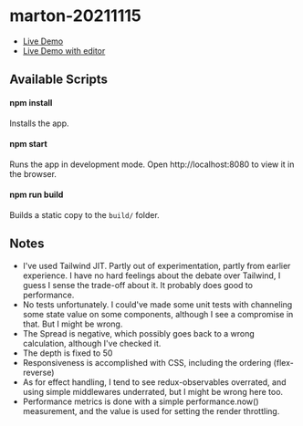 # marton-20211115

- [Live Demo](https://535mz.sse.codesandbox.io/)
- [Live Demo with editor](https://codesandbox.io/s/github/sarimarton/marton-20211115)

## Available Scripts

#### npm install

Installs the app.

#### npm start

Runs the app in development mode.
Open http://localhost:8080 to view it in the browser.

#### npm run build

Builds a static copy to the `build/` folder.

## Notes

- I've used Tailwind JIT. Partly out of experimentation, partly from earlier experience. I have no hard feelings about the debate over Tailwind, I guess I sense the trade-off about it. It probably does good to performance.
- No tests unfortunately. I could've made some unit tests with channeling some state value on some components, although I see a compromise in that. But I might be wrong.
- The Spread is negative, which possibly goes back to a wrong calculation, although I've checked it.
- The depth is fixed to 50
- Responsiveness is accomplished with CSS, including the ordering (flex-reverse)
- As for effect handling, I tend to see redux-observables overrated, and using simple middlewares underrated, but I might be wrong here too.
- Performance metrics is done with a simple performance.now() measurement, and the value is used for setting the render throttling.
